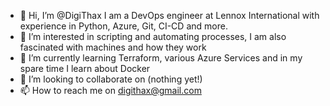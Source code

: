 - 👋 Hi, I’m @DigiThax I am a DevOps engineer at Lennox International with experience in Python, Azure, Git, CI-CD and more.
- 👀 I’m interested in scripting and automating processes, I am also fascinated with machines and how they work
- 🌱 I’m currently learning Terraform, various Azure Services and in my spare time I learn about Docker
- 💞️ I’m looking to collaborate on (nothing yet!)
- 📫 How to reach me on digithax@gmail.com

<!---
DigiThax/DigiThax is a ✨ special ✨ repository because its `README.md` (this file) appears on your GitHub profile.
You can click the Preview link to take a look at your changes.
--->

